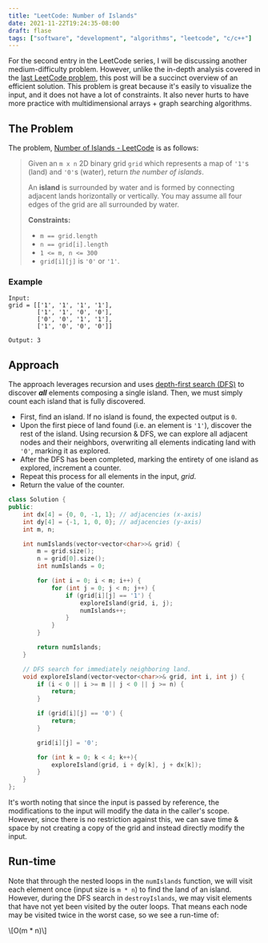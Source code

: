 ```yaml
---
title: "LeetCode: Number of Islands"
date: 2021-11-22T19:24:35-08:00
draft: flase
tags: ["software", "development", "algorithms", "leetcode", "c/c++"]
---
```


For the second entry in the LeetCode series, I will be discussing another medium-difficulty problem. However, unlike the in-depth analysis covered in the [last LeetCode problem](/2021/11/leetcode-set-matrix-zeroes-part-1/), this post will be a succinct overview of an efficient solution. This problem is great because it's easily to visualize the input, and it does not have a lot of constraints. It also never hurts to have more practice with multidimensional arrays + graph searching algorithms.

## The Problem
The problem, [Number of Islands - LeetCode](https://leetcode.com/problems/number-of-islands/) is as follows:

>Given an `m x n` 2D binary grid `grid` which represents a map of `'1'`s (land) and `'0'`s (water), return _the number of islands_.
>
>An **island** is surrounded by water and is formed by connecting adjacent lands horizontally or vertically. You may assume all four edges of the grid are all surrounded by water.
>
>**Constraints:**
>-   `m == grid.length`
>-   `n == grid[i].length`
>-   `1 <= m, n <= 300`
>-   `grid[i][j]` is `'0'` or `'1'`.

### Example
```
Input: 
grid = [['1', '1', '1', '1'],
        ['1', '1', '0', '0'],
        ['0', '0', '1', '1'],
        ['1', '0', '0', '0']]

Output: 3
```

## Approach
The approach leverages recursion and uses [depth-first search (DFS)](https://www.hackerearth.com/practice/algorithms/graphs/depth-first-search/tutorial/) to discover ***all*** elements composing a single island. Then, we must simply count each island that is fully discovered.
- First, find an island. If no island is found, the expected output is `0`.
- Upon the first piece of land found (i.e. an element is `'1'`), discover the rest of the island. Using recursion & DFS, we can explore all adjacent nodes and their neighbors, overwriting all elements indicating land with `'0'`, marking it as explored.
- After the DFS has been completed, marking the entirety of one island as explored, increment a counter.
- Repeat this process for all elements in the input, *grid*.
- Return the value of the counter.


```c++
class Solution {
public:
    int dx[4] = {0, 0, -1, 1}; // adjacencies (x-axis)
    int dy[4] = {-1, 1, 0, 0}; // adjacencies (y-axis)
    int m, n;

    int numIslands(vector<vector<char>>& grid) {
        m = grid.size();
        n = grid[0].size();
        int numIslands = 0;

        for (int i = 0; i < m; i++) {
            for (int j = 0; j < n; j++) {
                if (grid[i][j] == '1') {
                    exploreIsland(grid, i, j);
                    numIslands++;
                }
            }
        }

        return numIslands;
    }

    // DFS search for immediately neighboring land.
    void exploreIsland(vector<vector<char>>& grid, int i, int j) {        
        if (i < 0 || i >= m || j < 0 || j >= n) {
            return;
        }

        if (grid[i][j] == '0') {
            return;
        }

        grid[i][j] = '0';

        for (int k = 0; k < 4; k++){
            exploreIsland(grid, i + dy[k], j + dx[k]);
        }
    }
};
```

It's worth noting that since the input is passed by reference, the modifications to the input will modify the data in the caller's scope. However, since there is no restriction against this, we can save time & space by not creating a copy of the grid and instead directly modify the input.

## Run-time
Note that through the nested loops in the `numIslands` function, we will visit each element once (input size is `m * n`) to find the land of an island. However, during the DFS search in `destroyIslands`, we may visit elements that have not yet been visited by the outer loops. That means each node may be visited twice in the worst case, so we see a run-time of:

\\[O(m * n)\\]